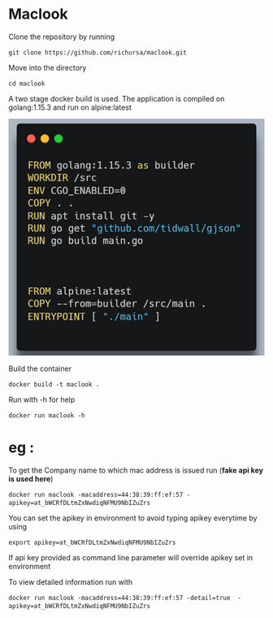 # Maclook
Clone the repository by running 
```
git clone https://github.com/richursa/maclook.git
```
Move into the directory 
```
cd maclook
```
A two stage docker build is used. The application is compiled on golang:1.15.3 and run on alpine:latest 

![alt text](https://github.com/richursa/maclook/blob/main/docs/images/carbon%20.png?raw=true)


Build the container 
```
docker build -t maclook .
```
Run with -h for help
```
docker run maclook -h
```
# eg :
 To get the Company name to which mac address is issued run (**fake api key is used here**)
```
docker run maclook -macaddress=44:38:39:ff:ef:57 -apikey=at_bWCRfDLtmZxNwdiqNFMU9NbIZuZrs
```
You can set the apikey in environment to avoid typing apikey everytime by using
```
export apikey=at_bWCRfDLtmZxNwdiqNFMU9NbIZuZrs
```
If api key provided as command line parameter will override apikey set in environment

To view detailed information run with 
```
docker run maclook -macaddress=44:38:39:ff:ef:57 -detail=true  -apikey=at_bWCRfDLtmZxNwdiqNFMU9NbIZuZrs
```

